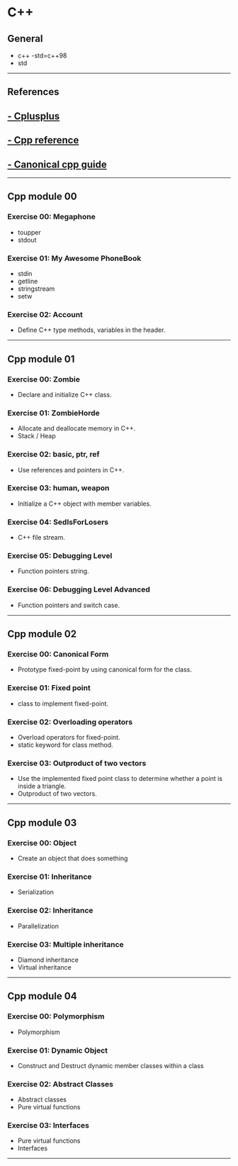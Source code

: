 # C++

## General

- c++ -std=c++98
- std

---

## References

## [- Cplusplus](https://cplusplus.com/)

## [- Cpp reference](https://en.cppreference.com/w/)

## [- Canonical cpp guide](https://people.canonical.com/~msawicz/guides/c++/cppguide.html)

---

## Cpp module 00

### Exercise 00: Megaphone

- toupper
- stdout

### Exercise 01: My Awesome PhoneBook

- stdin
- getline
- stringstream
- setw

### Exercise 02: Account

- Define C++ type methods, variables in the header.

---

## Cpp module 01

### Exercise 00: Zombie

- Declare and initialize C++ class.

### Exercise 01: ZombieHorde

- Allocate and deallocate memory in C++.
- Stack / Heap

### Exercise 02: basic, ptr, ref

- Use references and pointers in C++.

### Exercise 03: human, weapon

- Initialize a C++ object with member variables.

### Exercise 04: SedIsForLosers

- C++ file stream.

### Exercise 05: Debugging Level

- Function pointers string.

### Exercise 06: Debugging Level Advanced

- Function pointers and switch case.

---

## Cpp module 02

### Exercise 00: Canonical Form

- Prototype fixed-point by using canonical form for the class.

### Exercise 01: Fixed point

- class to implement fixed-point.

### Exercise 02: Overloading operators

- Overload operators for fixed-point.
- static keyword for class method.

### Exercise 03: Outproduct of two vectors

- Use the implemented fixed point class to determine whether a point is inside a triangle.
- Outproduct of two vectors.

---

## Cpp module 03

### Exercise 00: Object

- Create an object that does something

### Exercise 01: Inheritance

- Serialization

### Exercise 02: Inheritance

- Parallelization

### Exercise 03: Multiple inheritance

- Diamond inheritance
- Virtual inheritance

---

## Cpp module 04

### Exercise 00: Polymorphism

- Polymorphism

### Exercise 01: Dynamic Object

- Construct and Destruct dynamic member classes within a class

### Exercise 02: Abstract Classes

- Abstract classes
- Pure virtual functions

### Exercise 03: Interfaces

- Pure virtual functions
- Interfaces

---

